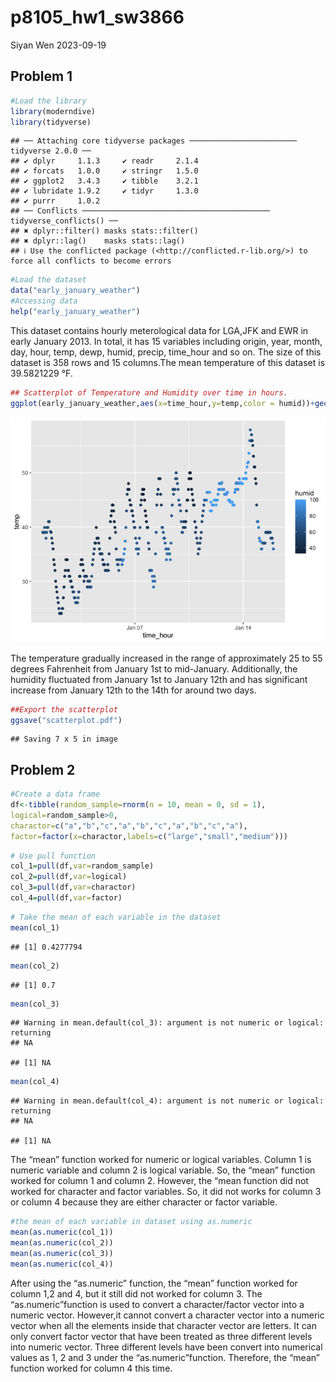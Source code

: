 p8105_hw1_sw3866
================
Siyan Wen
2023-09-19

## Problem 1

``` r
#Load the library
library(moderndive)
library(tidyverse)
```

    ## ── Attaching core tidyverse packages ──────────────────────── tidyverse 2.0.0 ──
    ## ✔ dplyr     1.1.3     ✔ readr     2.1.4
    ## ✔ forcats   1.0.0     ✔ stringr   1.5.0
    ## ✔ ggplot2   3.4.3     ✔ tibble    3.2.1
    ## ✔ lubridate 1.9.2     ✔ tidyr     1.3.0
    ## ✔ purrr     1.0.2     
    ## ── Conflicts ────────────────────────────────────────── tidyverse_conflicts() ──
    ## ✖ dplyr::filter() masks stats::filter()
    ## ✖ dplyr::lag()    masks stats::lag()
    ## ℹ Use the conflicted package (<http://conflicted.r-lib.org/>) to force all conflicts to become errors

``` r
#Load the dataset
data("early_january_weather")
#Accessing data
help("early_january_weather")
```

This dataset contains hourly meterological data for LGA,JFK and EWR in
early January 2013. In total, it has 15 variables including origin,
year, month, day, hour, temp, dewp, humid, precip, time_hour and so on.
The size of this dataset is 358 rows and 15 columns.The mean temperature
of this dataset is 39.5821229 °F.

``` r
## Scatterplot of Temperature and Humidity over time in hours.
ggplot(early_january_weather,aes(x=time_hour,y=temp,color = humid))+geom_point()
```

![](p8105_hw1_sw3866_files/figure-gfm/unnamed-chunk-2-1.png)<!-- -->

The temperature gradually increased in the range of approximately 25 to
55 degrees Fahrenheit from January 1st to mid-January. Additionally, the
humidity fluctuated from January 1st to January 12th and has significant
increase from January 12th to the 14th for around two days.

``` r
##Export the scatterplot
ggsave("scatterplot.pdf")
```

    ## Saving 7 x 5 in image

## Problem 2

``` r
#Create a data frame
df<-tibble(random_sample=rnorm(n = 10, mean = 0, sd = 1),
logical=random_sample>0,
charactor=c("a","b","c","a","b","c","a","b","c","a"),
factor=factor(x=charactor,labels=c("large","small","medium")))
```

``` r
# Use pull function
col_1=pull(df,var=random_sample)
col_2=pull(df,var=logical)
col_3=pull(df,var=charactor)
col_4=pull(df,var=factor)
```

``` r
# Take the mean of each variable in the dataset
mean(col_1)
```

    ## [1] 0.4277794

``` r
mean(col_2)
```

    ## [1] 0.7

``` r
mean(col_3)
```

    ## Warning in mean.default(col_3): argument is not numeric or logical: returning
    ## NA

    ## [1] NA

``` r
mean(col_4)
```

    ## Warning in mean.default(col_4): argument is not numeric or logical: returning
    ## NA

    ## [1] NA

The “mean” function worked for numeric or logical variables. Column 1 is
numeric variable and column 2 is logical variable. So, the “mean”
function worked for column 1 and column 2. However, the “mean function
did not worked for character and factor variables. So, it did not works
for column 3 or column 4 because they are either character or factor
variable.

``` r
#the mean of each variable in dataset using as.numeric
mean(as.numeric(col_1))
mean(as.numeric(col_2))
mean(as.numeric(col_3))
mean(as.numeric(col_4))
```

After using the “as.numeric” function, the “mean” function worked for
column 1,2 and 4, but it still did not worked for column 3. The
“as.numeric”function is used to convert a character/factor vector into a
numeric vector. However,it cannot convert a character vector into a
numeric vector when all the elements inside that character vector are
letters. It can only convert factor vector that have been treated as
three different levels into numeric vector. Three different levels have
been convert into numerical values as 1, 2 and 3 under the
“as.numeric”function. Therefore, the “mean” function worked for column 4
this time.
